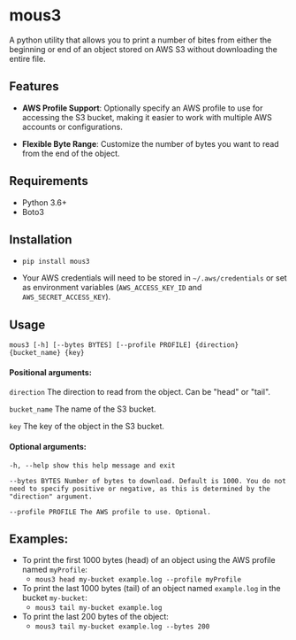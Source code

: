 
# mous3
A python utility that allows you to print a number of bites from either the beginning or end of an object stored on AWS S3 without downloading the entire file.

## Features
-  **AWS Profile Support**: Optionally specify an AWS profile to use for accessing the S3 bucket, making it easier to work with multiple AWS accounts or configurations.

-  **Flexible Byte Range**: Customize the number of bytes you want to read from the end of the object.

## Requirements
- Python 3.6+
- Boto3

## Installation
- `pip install mous3`

- Your AWS credentials will need to be stored in `~/.aws/credentials` or set as environment variables (`AWS_ACCESS_KEY_ID` and `AWS_SECRET_ACCESS_KEY`).

## Usage

`mous3 [-h] [--bytes BYTES] [--profile PROFILE] {direction} {bucket_name} {key}`

#### Positional arguments:
`direction` The direction to read from the object. Can be "head" or "tail".

`bucket_name` The name of the S3 bucket.

`key` The key of the object in the S3 bucket.

#### Optional arguments:

```
-h, --help show this help message and exit

--bytes BYTES Number of bytes to download. Default is 1000. You do not need to specify positive or negative, as this is determined by the "direction" argument.

--profile PROFILE The AWS profile to use. Optional.
```
  
  

## Examples:
- To print the first 1000 bytes (head) of an object using the AWS profile named `myProfile`:
  - `mous3 head my-bucket example.log --profile myProfile`
- To print the last 1000 bytes (tail) of an object named `example.log` in the bucket `my-bucket`:
  - `mous3 tail my-bucket example.log`
- To print the last 200 bytes of the object:
  - `mous3 tail my-bucket example.log --bytes 200`
